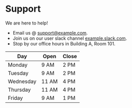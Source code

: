 # Support

We are here to help!

- Email us @ [support@example.com](mailto:support@example.com).
- Join us on our user slack channel [example.slack.com](http://example.slack.com).
- Stop by our office hours in Building A, Room 101.

| Day       | Open  | Close |
| --------- | ----- | ----- |
| Monday    | 9 AM  | 2 PM  |
| Tuesday   | 9 AM  | 2 PM  |
| Wednesday | 11 AM | 4 PM  |
| Thursday  | 11 AM | 4 PM  |
| Friday    | 9 AM  | 1 PM  |
